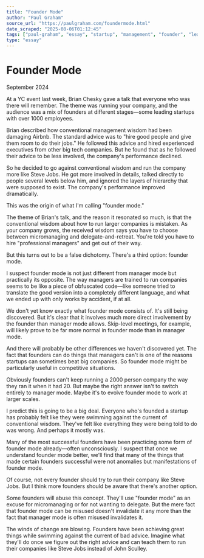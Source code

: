 ```yaml
---
title: "Founder Mode"
author: "Paul Graham"
source_url: "https://paulgraham.com/foundermode.html"
date_scraped: "2025-08-06T01:12:45"
tags: ["paul-graham", "essay", "startup", "management", "founder", "leadership"]
type: "essay"
---
```


# Founder Mode

September 2024

At a YC event last week, Brian Chesky gave a talk that everyone who was there will remember. The theme was running your company, and the audience was a mix of founders at different stages—some leading startups with over 1000 employees.

Brian described how conventional management wisdom had been damaging Airbnb. The standard advice was to "hire good people and give them room to do their jobs." He followed this advice and hired experienced executives from other big tech companies. But he found that as he followed their advice to be less involved, the company's performance declined.

So he decided to go against conventional wisdom and run the company more like Steve Jobs. He got more involved in details, talked directly to people several levels below him, and ignored the layers of hierarchy that were supposed to exist. The company's performance improved dramatically.

This was the origin of what I'm calling "founder mode."

The theme of Brian's talk, and the reason it resonated so much, is that the conventional wisdom about how to run larger companies is mistaken. As your company grows, the received wisdom says you have to choose between micromanaging and delegate-and-retreat. You're told you have to hire "professional managers" and get out of their way.

But this turns out to be a false dichotomy. There's a third option: founder mode.

I suspect founder mode is not just different from manager mode but practically its opposite. The way managers are trained to run companies seems to be like a piece of obfuscated code—like someone tried to translate the good version into a completely different language, and what we ended up with only works by accident, if at all.

We don't yet know exactly what founder mode consists of. It's still being discovered. But it's clear that it involves much more direct involvement by the founder than manager mode allows. Skip-level meetings, for example, will likely prove to be far more normal in founder mode than in manager mode.

And there will probably be other differences we haven't discovered yet. The fact that founders can do things that managers can't is one of the reasons startups can sometimes beat big companies. So founder mode might be particularly useful in competitive situations.

Obviously founders can't keep running a 2000 person company the way they ran it when it had 20. But maybe the right answer isn't to switch entirely to manager mode. Maybe it's to evolve founder mode to work at larger scales.

I predict this is going to be a big deal. Everyone who's founded a startup has probably felt like they were swimming against the current of conventional wisdom. They've felt like everything they were being told to do was wrong. And perhaps it mostly was.

Many of the most successful founders have been practicing some form of founder mode already—often unconsciously. I suspect that once we understand founder mode better, we'll find that many of the things that made certain founders successful were not anomalies but manifestations of founder mode.

Of course, not every founder should try to run their company like Steve Jobs. But I think more founders should be aware that there's another option.

Some founders will abuse this concept. They'll use "founder mode" as an excuse for micromanaging or for not wanting to delegate. But the mere fact that founder mode can be misused doesn't invalidate it any more than the fact that manager mode is often misused invalidates it.

The winds of change are blowing. Founders have been achieving great things while swimming against the current of bad advice. Imagine what they'll do once we figure out the right advice and can teach them to run their companies like Steve Jobs instead of John Sculley.